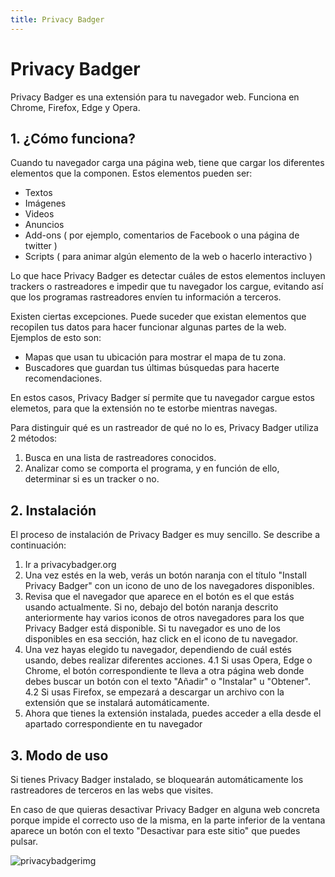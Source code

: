 ```yaml
---
title: Privacy Badger
---
```

# Privacy Badger

Privacy Badger es una extensión para tu navegador web. Funciona en Chrome, Firefox, Edge y Opera.

## 1. ¿Cómo funciona?

Cuando tu navegador carga una página web, tiene que cargar los diferentes elementos que la componen. Estos elementos pueden ser:

  * Textos
  * Imágenes
  * Videos
  * Anuncios
  * Add-ons ( por ejemplo, comentarios de Facebook o una página de twitter )
  * Scripts ( para animar algún elemento de la web o hacerlo interactivo )

Lo que hace Privacy Badger es detectar cuáles de estos elementos incluyen trackers o rastreadores e impedir que tu navegador los cargue, evitando así que los programas rastreadores envíen tu información a terceros.

Existen ciertas excepciones. Puede suceder que existan elementos que recopilen tus datos para hacer funcionar algunas partes de la web. Ejemplos de esto son:

  * Mapas que usan tu ubicación para mostrar el mapa de tu zona.
  * Buscadores que guardan tus últimas búsquedas para hacerte recomendaciones.

En estos casos, Privacy Badger sí permite que tu navegador cargue estos elemetos, para que la extensión no te estorbe mientras navegas.

Para distinguir qué es un rastreador de qué no lo es, Privacy Badger utiliza 2 métodos:

  1. Busca en una lista de rastreadores conocidos.
  2. Analizar como se comporta el programa, y en función de ello, determinar si es un tracker o no.

## 2. Instalación

El proceso de instalación de Privacy Badger es muy sencillo. Se describe a continuación:

  1. Ir a privacybadger.org
  2. Una vez estés en la web, verás un botón naranja con el título "Install Privacy Badger" con un icono de uno de los navegadores disponibles. 
  3. Revisa que el navegador que aparece en el botón es el que estás usando actualmente. Si no, debajo del botón naranja descrito anteriormente hay varios iconos de otros navegadores para los que Privacy Badger está disponible. Si tu navegador es uno de los disponibles en esa sección, haz click en el icono de tu navegador.
  4. Una vez hayas elegido tu navegador, dependiendo de cuál estés usando, debes realizar diferentes acciones.
    4.1 Si usas Opera, Edge o Chrome, el botón correspondiente te lleva a otra página web donde debes buscar un botón con el texto "Añadir" o "Instalar" u "Obtener".
    4.2 Si usas Firefox, se empezará a descargar un archivo con la extensión que se instalará automáticamente.
  5. Ahora que tienes la extensión instalada, puedes acceder a ella desde el apartado correspondiente en tu navegador

## 3. Modo de uso

  Si tienes Privacy Badger instalado, se bloquearán automáticamente los rastreadores de terceros en las webs que visites.
  
  En caso de que quieras desactivar Privacy Badger en alguna web concreta porque impide el correcto uso de la misma, en la parte inferior de la ventana aparece un botón con el texto "Desactivar para este sitio" que puedes pulsar.
  
  ![privacybadgerimg](https://user-images.githubusercontent.com/55555187/146766727-b70aeda7-fc95-457c-9577-0b589a72b89f.png)

  
